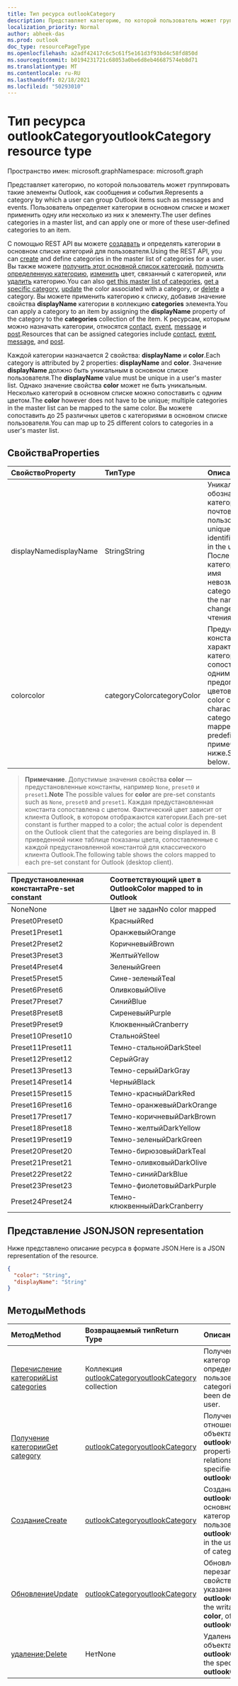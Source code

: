 ```yaml
---
title: Тип ресурса outlookCategory
description: Представляет категорию, по которой пользователь может группировать такие элементы Outlook, как сообщения и события. Пользователь определяет категории в этом списке и может применить одну или несколько из этих пользовательских категорий.
localization_priority: Normal
author: abheek-das
ms.prod: outlook
doc_type: resourcePageType
ms.openlocfilehash: a2adf42417c6c5c61f5e161d3f93bd4c58fd850d
ms.sourcegitcommit: b0194231721c68053a0be6d8eb46687574eb8d71
ms.translationtype: MT
ms.contentlocale: ru-RU
ms.lasthandoff: 02/18/2021
ms.locfileid: "50293010"
---
```

# <a name="outlookcategory-resource-type"></a><span data-ttu-id="3bf3b-104">Тип ресурса outlookCategory</span><span class="sxs-lookup"><span data-stu-id="3bf3b-104">outlookCategory resource type</span></span>

<span data-ttu-id="3bf3b-105">Пространство имен: microsoft.graph</span><span class="sxs-lookup"><span data-stu-id="3bf3b-105">Namespace: microsoft.graph</span></span>


<span data-ttu-id="3bf3b-106">Представляет категорию, по которой пользователь может группировать такие элементы Outlook, как сообщения и события.</span><span class="sxs-lookup"><span data-stu-id="3bf3b-106">Represents a category by which a user can group Outlook items such as messages and events.</span></span> <span data-ttu-id="3bf3b-107">Пользователь определяет категории в основном списке и может применить одну или несколько из них к элементу.</span><span class="sxs-lookup"><span data-stu-id="3bf3b-107">The user defines categories in a master list, and can apply one or more of these user-defined categories to an item.</span></span> 

<span data-ttu-id="3bf3b-108">С помощью REST API вы можете [создавать](../api/outlookuser-post-mastercategories.md) и определять категории в основном списке категорий для пользователя.</span><span class="sxs-lookup"><span data-stu-id="3bf3b-108">Using the REST API, you can [create](../api/outlookuser-post-mastercategories.md) and define categories in the master list of categories for a user.</span></span> <span data-ttu-id="3bf3b-109">Вы также можете [получить этот основной список категорий](../api/outlookuser-list-mastercategories.md), [получить определенную категорию](../api/outlookcategory-get.md), [изменить](../api/outlookcategory-update.md) цвет, связанный с категорией, или [удалить](../api/outlookcategory-delete.md) категорию.</span><span class="sxs-lookup"><span data-stu-id="3bf3b-109">You can also [get this master list of categories](../api/outlookuser-list-mastercategories.md), [get a specific category](../api/outlookcategory-get.md), [update](../api/outlookcategory-update.md) the color associated with a category, or [delete](../api/outlookcategory-delete.md) a category.</span></span> <span data-ttu-id="3bf3b-110">Вы можете применить категорию к списку, добавив значение свойства **displayName** категории в коллекцию **categories** элемента.</span><span class="sxs-lookup"><span data-stu-id="3bf3b-110">You can apply a category to an item by assigning the **displayName** property of the category to the **categories** collection of the item.</span></span>
<span data-ttu-id="3bf3b-111">К ресурсам, которым можно назначать категории, относятся [contact](contact.md), [event](event.md), [message](message.md) и [post](post.md).</span><span class="sxs-lookup"><span data-stu-id="3bf3b-111">Resources that can be assigned categories include [contact](contact.md), [event](event.md), [message](message.md), and [post](post.md).</span></span>   

<span data-ttu-id="3bf3b-112">Каждой категории назначается 2 свойства: **displayName** и **color**.</span><span class="sxs-lookup"><span data-stu-id="3bf3b-112">Each category is attributed by 2 properties: **displayName** and **color**.</span></span> <span data-ttu-id="3bf3b-113">Значение **displayName** должно быть уникальным в основном списке пользователя.</span><span class="sxs-lookup"><span data-stu-id="3bf3b-113">The **displayName** value must be unique in a user's master list.</span></span> <span data-ttu-id="3bf3b-114">Однако значение свойства **color** может не быть уникальным. Несколько категорий в основном списке можно сопоставить с одним цветом.</span><span class="sxs-lookup"><span data-stu-id="3bf3b-114">The **color** however does not have to be unique; multiple categories in the master list can be mapped to the same color.</span></span> <span data-ttu-id="3bf3b-115">Вы можете сопоставить до 25 различных цветов с категориями в основном списке пользователя.</span><span class="sxs-lookup"><span data-stu-id="3bf3b-115">You can map up to 25 different colors to categories in a user's master list.</span></span>

## <a name="properties"></a><span data-ttu-id="3bf3b-116">Свойства</span><span class="sxs-lookup"><span data-stu-id="3bf3b-116">Properties</span></span>
| <span data-ttu-id="3bf3b-117">Свойство</span><span class="sxs-lookup"><span data-stu-id="3bf3b-117">Property</span></span>     | <span data-ttu-id="3bf3b-118">Тип</span><span class="sxs-lookup"><span data-stu-id="3bf3b-118">Type</span></span>   |<span data-ttu-id="3bf3b-119">Описание</span><span class="sxs-lookup"><span data-stu-id="3bf3b-119">Description</span></span>|
|:---------------|:--------|:----------|
|<span data-ttu-id="3bf3b-120">displayName</span><span class="sxs-lookup"><span data-stu-id="3bf3b-120">displayName</span></span>|<span data-ttu-id="3bf3b-121">String</span><span class="sxs-lookup"><span data-stu-id="3bf3b-121">String</span></span>|<span data-ttu-id="3bf3b-122">Уникальное имя, обозначающее категорию в почтовом ящике пользователя.</span><span class="sxs-lookup"><span data-stu-id="3bf3b-122">A unique name that identifies a category in the user's mailbox.</span></span> <span data-ttu-id="3bf3b-123">После создания категории изменить имя невозможно.</span><span class="sxs-lookup"><span data-stu-id="3bf3b-123">After a category is created, the name cannot be changed.</span></span> <span data-ttu-id="3bf3b-124">Только для чтения.</span><span class="sxs-lookup"><span data-stu-id="3bf3b-124">Read-only.</span></span>|
|<span data-ttu-id="3bf3b-125">color</span><span class="sxs-lookup"><span data-stu-id="3bf3b-125">color</span></span>|<span data-ttu-id="3bf3b-126">categoryColor</span><span class="sxs-lookup"><span data-stu-id="3bf3b-126">categoryColor</span></span>|<span data-ttu-id="3bf3b-127">Предустановленная константа, которая характеризует категорию и сопоставлена с одним из 25 предопределенных цветов.</span><span class="sxs-lookup"><span data-stu-id="3bf3b-127">A pre-set color constant that characterizes a category, and that is mapped to one of 25 predefined colors.</span></span> <span data-ttu-id="3bf3b-128">См. примечание ниже.</span><span class="sxs-lookup"><span data-stu-id="3bf3b-128">See the note below.</span></span> |

> <span data-ttu-id="3bf3b-129">**Примечание**. Допустимые значения свойства **color** — предустановленные константы, например `None`, `preset0` и `preset1`.</span><span class="sxs-lookup"><span data-stu-id="3bf3b-129">**Note** The possible values for **color** are pre-set constants such as `None`, `preset0` and `preset1`.</span></span> <span data-ttu-id="3bf3b-130">Каждая предустановленная константа сопоставлена с цветом. Фактический цвет зависит от клиента Outlook, в котором отображаются категории.</span><span class="sxs-lookup"><span data-stu-id="3bf3b-130">Each pre-set constant is further mapped to a color; the actual color is dependent on the Outlook client that the categories are being displayed in.</span></span> <span data-ttu-id="3bf3b-131">В приведенной ниже таблице показаны цвета, сопоставленные с каждой предустановленной константой для классического клиента Outlook.</span><span class="sxs-lookup"><span data-stu-id="3bf3b-131">The following table shows the colors mapped to each pre-set constant for Outlook (desktop client).</span></span> 

| <span data-ttu-id="3bf3b-132">Предустановленная константа</span><span class="sxs-lookup"><span data-stu-id="3bf3b-132">Pre-set constant</span></span>  | <span data-ttu-id="3bf3b-133">Соответствующий цвет в Outlook</span><span class="sxs-lookup"><span data-stu-id="3bf3b-133">Color mapped to in Outlook</span></span> |
|:---------------|:--------|
| <span data-ttu-id="3bf3b-134">None</span><span class="sxs-lookup"><span data-stu-id="3bf3b-134">None</span></span> | <span data-ttu-id="3bf3b-135">Цвет не задан</span><span class="sxs-lookup"><span data-stu-id="3bf3b-135">No color mapped</span></span> |
| <span data-ttu-id="3bf3b-136">Preset0</span><span class="sxs-lookup"><span data-stu-id="3bf3b-136">Preset0</span></span> | <span data-ttu-id="3bf3b-137">Красный</span><span class="sxs-lookup"><span data-stu-id="3bf3b-137">Red</span></span> |
| <span data-ttu-id="3bf3b-138">Preset1</span><span class="sxs-lookup"><span data-stu-id="3bf3b-138">Preset1</span></span> | <span data-ttu-id="3bf3b-139">Оранжевый</span><span class="sxs-lookup"><span data-stu-id="3bf3b-139">Orange</span></span> |
| <span data-ttu-id="3bf3b-140">Preset2</span><span class="sxs-lookup"><span data-stu-id="3bf3b-140">Preset2</span></span> | <span data-ttu-id="3bf3b-141">Коричневый</span><span class="sxs-lookup"><span data-stu-id="3bf3b-141">Brown</span></span> |
| <span data-ttu-id="3bf3b-142">Preset3</span><span class="sxs-lookup"><span data-stu-id="3bf3b-142">Preset3</span></span> | <span data-ttu-id="3bf3b-143">Желтый</span><span class="sxs-lookup"><span data-stu-id="3bf3b-143">Yellow</span></span> |
| <span data-ttu-id="3bf3b-144">Preset4</span><span class="sxs-lookup"><span data-stu-id="3bf3b-144">Preset4</span></span> | <span data-ttu-id="3bf3b-145">Зеленый</span><span class="sxs-lookup"><span data-stu-id="3bf3b-145">Green</span></span> |
| <span data-ttu-id="3bf3b-146">Preset5</span><span class="sxs-lookup"><span data-stu-id="3bf3b-146">Preset5</span></span> | <span data-ttu-id="3bf3b-147">Сине-зеленый</span><span class="sxs-lookup"><span data-stu-id="3bf3b-147">Teal</span></span> |
| <span data-ttu-id="3bf3b-148">Preset6</span><span class="sxs-lookup"><span data-stu-id="3bf3b-148">Preset6</span></span> | <span data-ttu-id="3bf3b-149">Оливковый</span><span class="sxs-lookup"><span data-stu-id="3bf3b-149">Olive</span></span> |
| <span data-ttu-id="3bf3b-150">Preset7</span><span class="sxs-lookup"><span data-stu-id="3bf3b-150">Preset7</span></span> | <span data-ttu-id="3bf3b-151">Синий</span><span class="sxs-lookup"><span data-stu-id="3bf3b-151">Blue</span></span> |
| <span data-ttu-id="3bf3b-152">Preset8</span><span class="sxs-lookup"><span data-stu-id="3bf3b-152">Preset8</span></span> | <span data-ttu-id="3bf3b-153">Сиреневый</span><span class="sxs-lookup"><span data-stu-id="3bf3b-153">Purple</span></span> |
| <span data-ttu-id="3bf3b-154">Preset9</span><span class="sxs-lookup"><span data-stu-id="3bf3b-154">Preset9</span></span> | <span data-ttu-id="3bf3b-155">Клюквенный</span><span class="sxs-lookup"><span data-stu-id="3bf3b-155">Cranberry</span></span> |
| <span data-ttu-id="3bf3b-156">Preset10</span><span class="sxs-lookup"><span data-stu-id="3bf3b-156">Preset10</span></span> | <span data-ttu-id="3bf3b-157">Стальной</span><span class="sxs-lookup"><span data-stu-id="3bf3b-157">Steel</span></span> |
| <span data-ttu-id="3bf3b-158">Preset11</span><span class="sxs-lookup"><span data-stu-id="3bf3b-158">Preset11</span></span> | <span data-ttu-id="3bf3b-159">Темно-стальной</span><span class="sxs-lookup"><span data-stu-id="3bf3b-159">DarkSteel</span></span> |
| <span data-ttu-id="3bf3b-160">Preset12</span><span class="sxs-lookup"><span data-stu-id="3bf3b-160">Preset12</span></span> | <span data-ttu-id="3bf3b-161">Серый</span><span class="sxs-lookup"><span data-stu-id="3bf3b-161">Gray</span></span> |
| <span data-ttu-id="3bf3b-162">Preset13</span><span class="sxs-lookup"><span data-stu-id="3bf3b-162">Preset13</span></span> | <span data-ttu-id="3bf3b-163">Темно-серый</span><span class="sxs-lookup"><span data-stu-id="3bf3b-163">DarkGray</span></span> |
| <span data-ttu-id="3bf3b-164">Preset14</span><span class="sxs-lookup"><span data-stu-id="3bf3b-164">Preset14</span></span> | <span data-ttu-id="3bf3b-165">Черный</span><span class="sxs-lookup"><span data-stu-id="3bf3b-165">Black</span></span> |
| <span data-ttu-id="3bf3b-166">Preset15</span><span class="sxs-lookup"><span data-stu-id="3bf3b-166">Preset15</span></span> | <span data-ttu-id="3bf3b-167">Темно-красный</span><span class="sxs-lookup"><span data-stu-id="3bf3b-167">DarkRed</span></span> |
| <span data-ttu-id="3bf3b-168">Preset16</span><span class="sxs-lookup"><span data-stu-id="3bf3b-168">Preset16</span></span> | <span data-ttu-id="3bf3b-169">Темно-оранжевый</span><span class="sxs-lookup"><span data-stu-id="3bf3b-169">DarkOrange</span></span> |
| <span data-ttu-id="3bf3b-170">Preset17</span><span class="sxs-lookup"><span data-stu-id="3bf3b-170">Preset17</span></span> | <span data-ttu-id="3bf3b-171">Темно-коричневый</span><span class="sxs-lookup"><span data-stu-id="3bf3b-171">DarkBrown</span></span> |
| <span data-ttu-id="3bf3b-172">Preset18</span><span class="sxs-lookup"><span data-stu-id="3bf3b-172">Preset18</span></span> | <span data-ttu-id="3bf3b-173">Темно-желтый</span><span class="sxs-lookup"><span data-stu-id="3bf3b-173">DarkYellow</span></span> |
| <span data-ttu-id="3bf3b-174">Preset19</span><span class="sxs-lookup"><span data-stu-id="3bf3b-174">Preset19</span></span> | <span data-ttu-id="3bf3b-175">Темно-зеленый</span><span class="sxs-lookup"><span data-stu-id="3bf3b-175">DarkGreen</span></span> |
| <span data-ttu-id="3bf3b-176">Preset20</span><span class="sxs-lookup"><span data-stu-id="3bf3b-176">Preset20</span></span> | <span data-ttu-id="3bf3b-177">Темно-бирюзовый</span><span class="sxs-lookup"><span data-stu-id="3bf3b-177">DarkTeal</span></span> |
| <span data-ttu-id="3bf3b-178">Preset21</span><span class="sxs-lookup"><span data-stu-id="3bf3b-178">Preset21</span></span> | <span data-ttu-id="3bf3b-179">Темно-оливковый</span><span class="sxs-lookup"><span data-stu-id="3bf3b-179">DarkOlive</span></span> |
| <span data-ttu-id="3bf3b-180">Preset22</span><span class="sxs-lookup"><span data-stu-id="3bf3b-180">Preset22</span></span> | <span data-ttu-id="3bf3b-181">Темно-синий</span><span class="sxs-lookup"><span data-stu-id="3bf3b-181">DarkBlue</span></span> |
| <span data-ttu-id="3bf3b-182">Preset23</span><span class="sxs-lookup"><span data-stu-id="3bf3b-182">Preset23</span></span> | <span data-ttu-id="3bf3b-183">Темно-фиолетовый</span><span class="sxs-lookup"><span data-stu-id="3bf3b-183">DarkPurple</span></span> |
| <span data-ttu-id="3bf3b-184">Preset24</span><span class="sxs-lookup"><span data-stu-id="3bf3b-184">Preset24</span></span> | <span data-ttu-id="3bf3b-185">Темно-клюквенный</span><span class="sxs-lookup"><span data-stu-id="3bf3b-185">DarkCranberry</span></span> |

## <a name="json-representation"></a><span data-ttu-id="3bf3b-186">Представление JSON</span><span class="sxs-lookup"><span data-stu-id="3bf3b-186">JSON representation</span></span>
<span data-ttu-id="3bf3b-187">Ниже представлено описание ресурса в формате JSON.</span><span class="sxs-lookup"><span data-stu-id="3bf3b-187">Here is a JSON representation of the resource.</span></span>

<!-- {
  "blockType": "resource",
  "optionalProperties": [

  ],
  "baseType": "microsoft.graph.entity",
  "@odata.type": "microsoft.graph.outlookCategory"
}-->

```json
{
  "color": "String",
  "displayName": "String"
}

```

## <a name="methods"></a><span data-ttu-id="3bf3b-188">Методы</span><span class="sxs-lookup"><span data-stu-id="3bf3b-188">Methods</span></span>
| <span data-ttu-id="3bf3b-189">Метод</span><span class="sxs-lookup"><span data-stu-id="3bf3b-189">Method</span></span>           | <span data-ttu-id="3bf3b-190">Возвращаемый тип</span><span class="sxs-lookup"><span data-stu-id="3bf3b-190">Return Type</span></span>    |<span data-ttu-id="3bf3b-191">Описание</span><span class="sxs-lookup"><span data-stu-id="3bf3b-191">Description</span></span>|
|:---------------|:--------|:----------|
|[<span data-ttu-id="3bf3b-192">Перечисление категорий</span><span class="sxs-lookup"><span data-stu-id="3bf3b-192">List categories</span></span>](../api/outlookuser-list-mastercategories.md) | <span data-ttu-id="3bf3b-193">Коллекция [outlookCategory](../resources/outlookcategory.md)</span><span class="sxs-lookup"><span data-stu-id="3bf3b-193">[outlookCategory](../resources/outlookcategory.md) collection</span></span> |<span data-ttu-id="3bf3b-194">Получение всех категорий, определенных для пользователя.</span><span class="sxs-lookup"><span data-stu-id="3bf3b-194">Get all the categories that have been defined for the user.</span></span>|
|[<span data-ttu-id="3bf3b-195">Получение категории</span><span class="sxs-lookup"><span data-stu-id="3bf3b-195">Get category</span></span>](../api/outlookcategory-get.md) | [<span data-ttu-id="3bf3b-196">outlookCategory</span><span class="sxs-lookup"><span data-stu-id="3bf3b-196">outlookCategory</span></span>](../resources/outlookcategory.md) |<span data-ttu-id="3bf3b-197">Получение свойств и отношений указанного объекта **outlookCategory**.</span><span class="sxs-lookup"><span data-stu-id="3bf3b-197">Get the properties and relationships of the specified **outlookCategory** object.</span></span>|
|[<span data-ttu-id="3bf3b-198">Создание</span><span class="sxs-lookup"><span data-stu-id="3bf3b-198">Create</span></span>](../api/outlookuser-post-mastercategories.md) | [<span data-ttu-id="3bf3b-199">outlookCategory</span><span class="sxs-lookup"><span data-stu-id="3bf3b-199">outlookCategory</span></span>](../resources/outlookcategory.md) |<span data-ttu-id="3bf3b-200">Создание объекта **outlookCategory** в основном списке категорий пользователя.</span><span class="sxs-lookup"><span data-stu-id="3bf3b-200">Create an **outlookCategory** object in the user's master list of categories.</span></span>|
|[<span data-ttu-id="3bf3b-201">Обновление</span><span class="sxs-lookup"><span data-stu-id="3bf3b-201">Update</span></span>](../api/outlookcategory-update.md) | [<span data-ttu-id="3bf3b-202">outlookCategory</span><span class="sxs-lookup"><span data-stu-id="3bf3b-202">outlookCategory</span></span>](../resources/outlookcategory.md) |<span data-ttu-id="3bf3b-203">Обновление перезаписываемого свойства **color** указанного объекта **outlookCategory**.</span><span class="sxs-lookup"><span data-stu-id="3bf3b-203">Update the writable property, **color**, of the specified **outlookCategory** object.</span></span> |
|<span data-ttu-id="3bf3b-204">[удаление](../api/outlookcategory-delete.md);</span><span class="sxs-lookup"><span data-stu-id="3bf3b-204">[Delete](../api/outlookcategory-delete.md)</span></span> | <span data-ttu-id="3bf3b-205">Нет</span><span class="sxs-lookup"><span data-stu-id="3bf3b-205">None</span></span> |<span data-ttu-id="3bf3b-206">Удаление указанного объекта **outlookCategory**.</span><span class="sxs-lookup"><span data-stu-id="3bf3b-206">Delete the specified **outlookCategory** object.</span></span> |


<!-- uuid: 8fcb5dbc-d5aa-4681-8e31-b001d5168d79
2015-10-25 14:57:30 UTC -->
<!-- {
  "type": "#page.annotation",
  "description": "outlookCategory resource",
  "keywords": "",
  "section": "documentation",
  "suppressions": [
  ],
  "tocPath": ""
}-->
 

